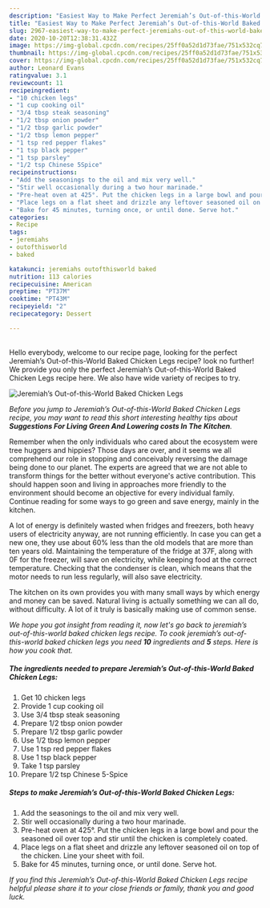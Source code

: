 ```yaml
---
description: "Easiest Way to Make Perfect Jeremiah’s Out-of-this-World Baked Chicken Legs"
title: "Easiest Way to Make Perfect Jeremiah’s Out-of-this-World Baked Chicken Legs"
slug: 2967-easiest-way-to-make-perfect-jeremiahs-out-of-this-world-baked-chicken-legs
date: 2020-10-20T12:38:31.432Z
image: https://img-global.cpcdn.com/recipes/25ff0a52d1d73fae/751x532cq70/jeremiahs-out-of-this-world-baked-chicken-legs-recipe-main-photo.jpg
thumbnail: https://img-global.cpcdn.com/recipes/25ff0a52d1d73fae/751x532cq70/jeremiahs-out-of-this-world-baked-chicken-legs-recipe-main-photo.jpg
cover: https://img-global.cpcdn.com/recipes/25ff0a52d1d73fae/751x532cq70/jeremiahs-out-of-this-world-baked-chicken-legs-recipe-main-photo.jpg
author: Leonard Evans
ratingvalue: 3.1
reviewcount: 11
recipeingredient:
- "10 chicken legs"
- "1 cup cooking oil"
- "3/4 tbsp steak seasoning"
- "1/2 tbsp onion powder"
- "1/2 tbsp garlic powder"
- "1/2 tbsp lemon pepper"
- "1 tsp red pepper flakes"
- "1 tsp black pepper"
- "1 tsp parsley"
- "1/2 tsp Chinese 5Spice"
recipeinstructions:
- "Add the seasonings to the oil and mix very well."
- "Stir well occasionally during a two hour marinade."
- "Pre-heat oven at 425°. Put the chicken legs in a large bowl and pour the seasoned oil over top and stir until the chicken is completely coated."
- "Place legs on a flat sheet and drizzle any leftover seasoned oil on top of the chicken. Line your sheet with foil."
- "Bake for 45 minutes, turning once, or until done. Serve hot."
categories:
- Recipe
tags:
- jeremiahs
- outofthisworld
- baked

katakunci: jeremiahs outofthisworld baked 
nutrition: 113 calories
recipecuisine: American
preptime: "PT37M"
cooktime: "PT43M"
recipeyield: "2"
recipecategory: Dessert

---
```

<br>
Hello everybody, welcome to our recipe page, looking for the perfect Jeremiah’s Out-of-this-World Baked Chicken Legs recipe? look no further! We provide you only the perfect Jeremiah’s Out-of-this-World Baked Chicken Legs recipe here. We also have wide variety of recipes to try.
<br>


![Jeremiah’s Out-of-this-World Baked Chicken Legs](https://img-global.cpcdn.com/recipes/25ff0a52d1d73fae/751x532cq70/jeremiahs-out-of-this-world-baked-chicken-legs-recipe-main-photo.jpg)

<i>Before you jump to Jeremiah’s Out-of-this-World Baked Chicken Legs recipe, you may want to read this short interesting healthy tips about 
<strong>Suggestions For Living Green And Lowering costs In The Kitchen</strong>.</i>
</br>

Remember when the only individuals who cared about the ecosystem were tree huggers and hippies? Those days are over, and it seems we all comprehend our role in stopping and conceivably reversing the damage being done to our planet. The experts are agreed that we are not able to transform things for the better without everyone's active contribution. This should happen soon and living in approaches more friendly to the environment should become an objective for every individual family. Continue reading for some ways to go green and save energy, mainly in the kitchen.

A lot of energy is definitely wasted when fridges and freezers, both heavy users of electricity anyway, are not running efficiently. In case you can get a new one, they use about 60% less than the old models that are more than ten years old. Maintaining the temperature of the fridge at 37F, along with 0F for the freezer, will save on electricity, while keeping food at the correct temperature. Checking that the condenser is clean, which means that the motor needs to run less regularly, will also save electricity.

The kitchen on its own provides you with many small ways by which energy and money can be saved. Natural living is actually something we can all do, without difficulty. A lot of it truly is basically making use of common sense.


<i>We hope you got insight from reading it, now let's go back to jeremiah’s out-of-this-world baked chicken legs recipe. To cook jeremiah’s out-of-this-world baked chicken legs you need <strong>10</strong> ingredients and <strong>5</strong> steps. Here is how you cook that.
</i>

##### The ingredients needed to prepare Jeremiah’s Out-of-this-World Baked Chicken Legs:

1. Get 10 chicken legs
1. Provide 1 cup cooking oil
1. Use 3/4 tbsp steak seasoning
1. Prepare 1/2 tbsp onion powder
1. Prepare 1/2 tbsp garlic powder
1. Use 1/2 tbsp lemon pepper
1. Use 1 tsp red pepper flakes
1. Use 1 tsp black pepper
1. Take 1 tsp parsley
1. Prepare 1/2 tsp Chinese 5-Spice


##### Steps to make Jeremiah’s Out-of-this-World Baked Chicken Legs:

1. Add the seasonings to the oil and mix very well.
1. Stir well occasionally during a two hour marinade.
1. Pre-heat oven at 425°. Put the chicken legs in a large bowl and pour the seasoned oil over top and stir until the chicken is completely coated.
1. Place legs on a flat sheet and drizzle any leftover seasoned oil on top of the chicken. Line your sheet with foil.
1. Bake for 45 minutes, turning once, or until done. Serve hot.


<i>If you find this Jeremiah’s Out-of-this-World Baked Chicken Legs recipe helpful please share it to your close friends or family, thank you and good luck.</i>
